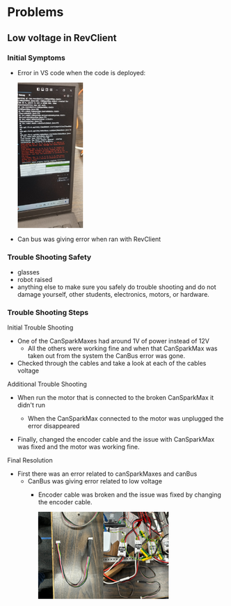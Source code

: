 # Problems

## Low voltage in RevClient

### Initial Symptoms 

* Error in VS code when the code is deployed:

  <img src="./images/LowVoltageErrorMessage.jpg" width=150>

* Can bus was giving error when ran with RevClient

### Trouble Shooting Safety

* glasses
* robot raised
* anything else to make sure you safely do trouble shooting and do not damage yourself, other students, electronics, motors, or hardware.

### Trouble Shooting Steps

Initial Trouble Shooting
* One of the CanSparkMaxes had around 1V of power instead of 12V
  * All the others were working fine and when that CanSparkMax was taken out from the system the CanBus error was gone.
* Checked through the cables and take a look at each of the cables voltage

Additional Trouble Shooting
* When run the motor that is connected to the broken CanSparkMax it didn't run
    * When the CanSparkMax connected to the motor was unplugged the error disappeared

* Finally, changed the encoder cable and the issue with CanSparkMax was fixed and the motor was working fine.

Final Resolution
* First there was an error related to canSparkMaxes and canBus
  * CanBus was giving error related to low voltage
    * Encoder cable was broken and the issue was fixed by changing the encoder cable.

      <img src="./images/BrokenEncoderCable.jpg" alt="Broken Encoder Cable" width="150"/><img src="./images/CanSparkMax.jpg" alt="Auto Points" width="150"/>

